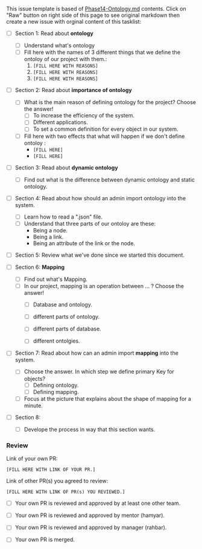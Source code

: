 This issue template is based of [Phase14-Ontology.md](https://github.com/Star-Academy/codestar-internship/blob/Phase14/Projects/Phase14-Ontology/Phase14-Ontology.md) contents.
Click on "Raw" button on right side of this page to see original markdown then create a new issue with orginal content of this tasklist:


- [ ] Section 1: Read about **ontology**
    - [ ] Understand what's ontology
    - [ ] Fill here with the names of 3 different things that we define the ontoloy of our project with them.:
        1. `[FILL HERE WITH REASONS]`
        1. `[FILL HERE WITH REASONS]`
        1. `[FILL HERE WITH REASONS]`

- [ ] Section 2: Read about **importance of ontology**
    - [ ] What is the main reason of defining ontology for the project? Choose the answer!
        - [ ] To increase the efficiency of the system.
        - [ ] Different applications.
        - [ ] To set a common definition for every object in our system.

    - [ ] Fill here with two effects that what will happen if we don't define ontoloy :
        - `[FILL HERE]`
        - `[FILL HERE]`
- [ ] Section 3: Read about **dynamic ontology**
    - [ ] Find out what is the difference between dynamic ontology and static ontology.

- [ ] Section 4: Read about how should an admin import ontology into the system.
    - [ ] Learn how to read a ".json" file.
    - [ ] Understand that three parts of our ontoloy are these:
        * Being a node.
        * Being a link.
        * Being an attribute of the link or the node.

- [ ] Section 5: Review what we've done since we started this document.

- [ ] Section 6: **Mapping**
    - [ ] Find out what's Mapping.
    - [ ] In our project, mapping is an operation between ... ? Choose the answer!
        - [ ] Database and ontology.
        - [ ] different parts of ontology.
        - [ ] different parts of database.
        - [ ] different ontolgies.
    

- [ ] Section 7: Read about how can an admin import **mapping** into the system.
    - [ ] Choose the answer. In which step we define primary Key for objects?
        - [ ] Defining ontology.
        - [ ] Defining mapping.
    - [ ] Focus at the picture that explains about the shape of mapping for a minute.
    
- [ ] Section 8:
    - [ ] Develope the process in way that this section wants.
### Review

Link of your own PR:

`[FILL HERE WITH LINK OF YOUR PR.]`

Link of other PR(s) you agreed to review:

`[FILL HERE WITH LINK OF PR(s) YOU REVIEWED.]`


- [ ] Your own PR is reviewed and approved by at least one other team.

- [ ] Your own PR is reviewed and approved by mentor (hamyar).

- [ ] Your own PR is reviewed and approved by manager (rahbar).

- [ ] Your own PR is merged.
